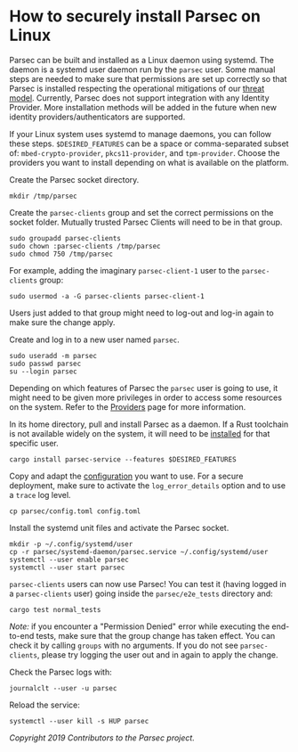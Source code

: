 # How to securely install Parsec on Linux

Parsec can be built and installed as a Linux daemon using systemd. The daemon is a systemd user
daemon run by the `parsec` user. Some manual steps are needed to make sure that permissions are set
up correctly so that Parsec is installed respecting the operational mitigations of our [threat
model](../parsec_security/parsec_threat_model/threat_model.md). Currently, Parsec does not support
integration with any Identity Provider. More installation methods will be added in the future when
new identity providers/authenticators are supported.

If your Linux system uses systemd to manage daemons, you can follow these steps. `$DESIRED_FEATURES`
can be a space or comma-separated subset of: `mbed-crypto-provider`, `pkcs11-provider`, and
`tpm-provider`. Choose the providers you want to install depending on what is available on the
platform.

Create the Parsec socket directory.

```
mkdir /tmp/parsec
```

Create the `parsec-clients` group and set the correct permissions on the socket folder. Mutually
trusted Parsec Clients will need to be in that group.

```
sudo groupadd parsec-clients
sudo chown :parsec-clients /tmp/parsec
sudo chmod 750 /tmp/parsec
```

For example, adding the imaginary `parsec-client-1` user to the `parsec-clients` group:

```
sudo usermod -a -G parsec-clients parsec-client-1
```

Users just added to that group might need to log-out and log-in again to make sure the change apply.

Create and log in to a new user named `parsec`.

```
sudo useradd -m parsec
sudo passwd parsec
su --login parsec
```

Depending on which features of Parsec the `parsec` user is going to use, it might need to be given
more privileges in order to access some resources on the system. Refer to the
[Providers](providers.md) page for more information.

In its home directory, pull and install Parsec as a daemon. If a Rust toolchain is not available
widely on the system, it will need to be [installed](https://www.rust-lang.org/tools/install) for
that specific user.

```
cargo install parsec-service --features $DESIRED_FEATURES
```

Copy and adapt the [configuration](configuration.md) you want to use. For a secure deployment, make
sure to activate the `log_error_details` option and to use a `trace` log level.

```
cp parsec/config.toml config.toml
```

Install the systemd unit files and activate the Parsec socket.

```
mkdir -p ~/.config/systemd/user
cp -r parsec/systemd-daemon/parsec.service ~/.config/systemd/user
systemctl --user enable parsec
systemctl --user start parsec
```

`parsec-clients` users can now use Parsec! You can test it (having logged in a `parsec-clients`
user) going inside the `parsec/e2e_tests` directory and:

```
cargo test normal_tests
```

*Note:* if you encounter a "Permission Denied" error while executing the end-to-end tests, make sure
that the group change has taken effect. You can check it by calling `groups` with no arguments. If
you do not see `parsec-clients`, please try logging the user out and in again to apply the change.

Check the Parsec logs with:

```
journalclt --user -u parsec
```

Reload the service:

```
systemctl --user kill -s HUP parsec
```

*Copyright 2019 Contributors to the Parsec project.*

